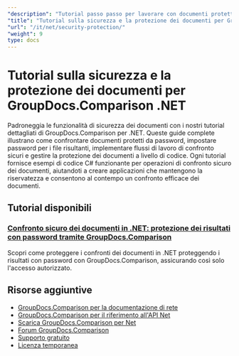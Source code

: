 ```yaml
---
"description": "Tutorial passo passo per lavorare con documenti protetti e implementare la sicurezza nei risultati del confronto con GroupDocs.Comparison per .NET."
"title": "Tutorial sulla sicurezza e la protezione dei documenti per GroupDocs.Comparison .NET"
"url": "/it/net/security-protection/"
"weight": 9
type: docs
---
```

# Tutorial sulla sicurezza e la protezione dei documenti per GroupDocs.Comparison .NET

Padroneggia le funzionalità di sicurezza dei documenti con i nostri tutorial dettagliati di GroupDocs.Comparison per .NET. Queste guide complete illustrano come confrontare documenti protetti da password, impostare password per i file risultanti, implementare flussi di lavoro di confronto sicuri e gestire la protezione dei documenti a livello di codice. Ogni tutorial fornisce esempi di codice C# funzionante per operazioni di confronto sicuro dei documenti, aiutandoti a creare applicazioni che mantengono la riservatezza e consentono al contempo un confronto efficace dei documenti.

## Tutorial disponibili

### [Confronto sicuro dei documenti in .NET: protezione dei risultati con password tramite GroupDocs.Comparison](./secure-net-document-comparisons-password-protection/)
Scopri come proteggere i confronti dei documenti in .NET proteggendo i risultati con password con GroupDocs.Comparison, assicurando così solo l'accesso autorizzato.

## Risorse aggiuntive

- [GroupDocs.Comparison per la documentazione di rete](https://docs.groupdocs.com/comparison/net/)
- [GroupDocs.Comparison per il riferimento all'API Net](https://reference.groupdocs.com/comparison/net/)
- [Scarica GroupDocs.Comparison per Net](https://releases.groupdocs.com/comparison/net/)
- [Forum GroupDocs.Comparison](https://forum.groupdocs.com/c/comparison)
- [Supporto gratuito](https://forum.groupdocs.com/)
- [Licenza temporanea](https://purchase.groupdocs.com/temporary-license/)